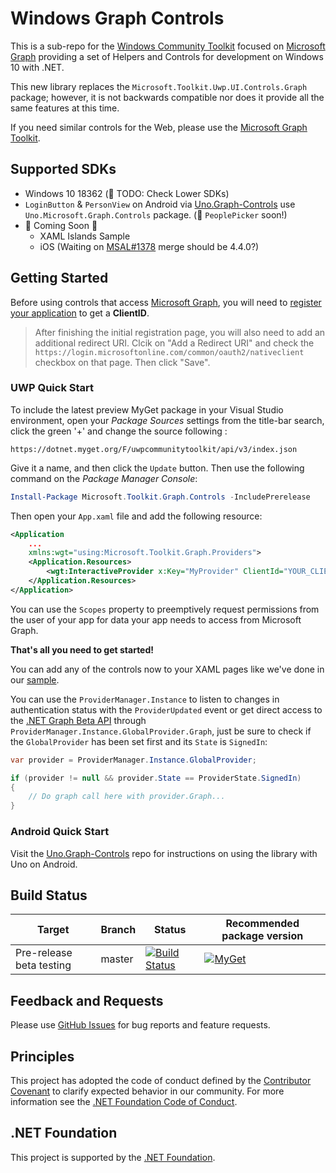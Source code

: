 # Windows Graph Controls

This is a sub-repo for the [Windows Community Toolkit](https://aka.ms/wct) focused on [Microsoft Graph](https://developer.microsoft.com/en-us/graph/) providing a set of Helpers and Controls for development on Windows 10 with .NET.

This new library replaces the `Microsoft.Toolkit.Uwp.UI.Controls.Graph` package; however, it is not backwards compatible nor does it provide all the same features at this time.

If you need similar controls for the Web, please use the [Microsoft Graph Toolkit](https://aka.ms/mgt).

## <a name="supported"></a> Supported SDKs

* Windows 10 18362 (🚧 TODO: Check Lower SDKs)
* `LoginButton` & `PersonView` on Android via [Uno.Graph-Controls](https://aka.ms/wgt-uno) use `Uno.Microsoft.Graph.Controls` package. (🚧 `PeoplePicker` soon!)
* 🚧 Coming Soon 🚧
  * XAML Islands Sample
  * iOS (Waiting on [MSAL#1378](https://github.com/AzureAD/microsoft-authentication-library-for-dotnet/pull/1378) merge should be 4.4.0?)

## <a name="documentation"></a> Getting Started

Before using controls that access [Microsoft Graph](https://graph.microsoft.com), you will need to [register your application](https://docs.microsoft.com/en-us/azure/active-directory/develop/quickstart-register-app) to get a **ClientID**.

> After finishing the initial registration page, you will also need to add an additional redirect URI. Clcik on "Add a Redirect URI" and check the `https://login.microsoftonline.com/common/oauth2/nativeclient` checkbox on that page. Then click "Save".

### UWP Quick Start

To include the latest preview MyGet package in your Visual Studio environment, open your _Package Sources_ settings from the title-bar search, click the green '+' and change the source following :

`https://dotnet.myget.org/F/uwpcommunitytoolkit/api/v3/index.json`

Give it a name, and then click the `Update` button. Then use the following command on the _Package Manager Console_:

```powershell
Install-Package Microsoft.Toolkit.Graph.Controls -IncludePrerelease
```

<!-- TODO: Update instructions later to single PMC line when https://github.com/NuGet/Home/issues/7189 is fixed. -->

Then open your `App.xaml` file and add the following resource:

```xml
<Application
    ...
    xmlns:wgt="using:Microsoft.Toolkit.Graph.Providers">
    <Application.Resources>
        <wgt:InteractiveProvider x:Key="MyProvider" ClientId="YOUR_CLIENT_ID_HERE" Scopes="User.Read,User.ReadBasic.All,People.Read"/>
    </Application.Resources>
</Application>
```

You can use the `Scopes` property to preemptively request permissions from the user of your app for data your app needs to access from Microsoft Graph.

**That's all you need to get started!**

You can add any of the controls now to your XAML pages like we've done in our [sample](SampleTest/MainPage.xaml).

You can use the `ProviderManager.Instance` to listen to changes in authentication status with the `ProviderUpdated` event or get direct access to the [.NET Graph Beta API](https://github.com/microsoftgraph/msgraph-beta-sdk-dotnet) through `ProviderManager.Instance.GlobalProvider.Graph`, just be sure to check if the `GlobalProvider` has been set first and its `State` is `SignedIn`:

```csharp
var provider = ProviderManager.Instance.GlobalProvider;

if (provider != null && provider.State == ProviderState.SignedIn)
{
    // Do graph call here with provider.Graph...
}
```

### Android Quick Start

Visit the [Uno.Graph-Controls](https://aka.ms/wgt-uno) repo for instructions on using the library with Uno on Android.

## Build Status
| Target | Branch | Status | Recommended package version |
| ------ | ------ | ------ | ------ |
| Pre-release beta testing | master | [![Build Status](https://dev.azure.com/dotnet/WindowsCommunityToolkit/_apis/build/status/windows-toolkit.Graph-Controls?branchName=master)](https://dev.azure.com/dotnet/WindowsCommunityToolkit/_build/latest?definitionId=102&branchName=master) | [![MyGet](https://img.shields.io/dotnet.myget/uwpcommunitytoolkit/vpre/Microsoft.Toolkit.Graph.svg)](https://dotnet.myget.org/gallery/uwpcommunitytoolkit) |

## Feedback and Requests
Please use [GitHub Issues](https://github.com/windows-toolkit/Graph-Controls/issues) for bug reports and feature requests.

## Principles
This project has adopted the code of conduct defined by the [Contributor Covenant](http://contributor-covenant.org/)
to clarify expected behavior in our community.
For more information see the [.NET Foundation Code of Conduct](http://dotnetfoundation.org/code-of-conduct).

## .NET Foundation
This project is supported by the [.NET Foundation](http://dotnetfoundation.org).
